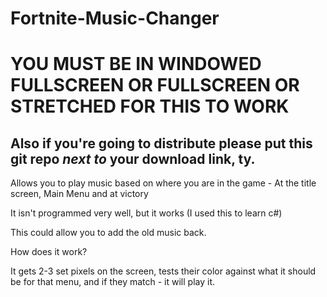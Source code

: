 # Fortnite-Music-Changer
# YOU MUST BE IN WINDOWED FULLSCREEN OR FULLSCREEN OR STRETCHED FOR THIS TO WORK
## Also if you're going to distribute please put this git repo *next to* your download link, ty.
Allows you to play music based on where you are in the game - At the title screen, Main Menu and at victory

It isn't programmed very well, but it works (I used this to learn c#)

This could allow you to add the old music back.

How does it work?

It gets 2-3 set pixels on the screen, tests their color against what it should be for that menu, and if they match - it will play it.
